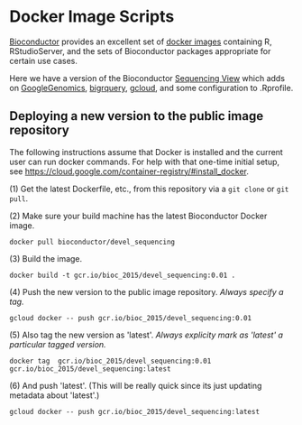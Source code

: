 Docker Image Scripts
=============================================

[Bioconductor](http://www.bioconductor.org/) provides an excellent set of [docker images](http://www.bioconductor.org/help/docker/) containing R, RStudioServer, and the sets of Bioconductor packages appropriate for certain use cases.

Here we have a version of the Bioconductor [Sequencing View](http://www.bioconductor.org/packages/release/BiocViews.html#___Sequencing) which adds on [GoogleGenomics](http://bioconductor.org/packages/release/bioc/html/GoogleGenomics.html), [bigrquery](http://cran.r-project.org/web/packages/bigrquery/index.html), [gcloud](https://cloud.google.com/sdk/gcloud/), and some configuration to .Rprofile.

Deploying a new version to the public image repository
------------------------------------------------------

The following instructions assume that Docker is installed and the current user can run docker commands.  For help with that one-time initial setup, see https://cloud.google.com/container-registry/#install_docker.

(1) Get the latest Dockerfile, etc., from this repository via a `git clone` or `git pull`.

(2) Make sure your build machine has the latest Bioconductor Docker image.
```
docker pull bioconductor/devel_sequencing
```

(3) Build the image.
```
docker build -t gcr.io/bioc_2015/devel_sequencing:0.01 .
```

(4) Push the new version to the public image repository.  *Always specify a tag.*
```
gcloud docker -- push gcr.io/bioc_2015/devel_sequencing:0.01
```

(5) Also tag the new version as 'latest'.  *Always explicity mark as 'latest' a particular tagged version.*
```
docker tag  gcr.io/bioc_2015/devel_sequencing:0.01 gcr.io/bioc_2015/devel_sequencing:latest
```

(6) And push 'latest'. (This will be really quick since its just updating metadata about 'latest'.)
```
gcloud docker -- push gcr.io/bioc_2015/devel_sequencing:latest
```
